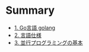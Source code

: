 # Summary

- [1. Go言語 golang](summary/01_features)
- [2. 言語仕様](summary/02_grammar)
- [3. 並行プログラミングの基本](summary/03_councurrent_programming)
